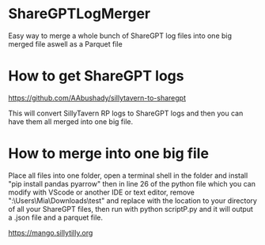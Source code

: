 # ShareGPTLogMerger
Easy way to merge a whole bunch of ShareGPT log files into one big merged file aswell as a Parquet file

# How to get ShareGPT logs

https://github.com/AAbushady/sillytavern-to-sharegpt

This will convert SillyTavern RP logs to ShareGPT logs and then you can have them all merged into one big file. 

# How to merge into one big file

Place all files into one folder, open a terminal shell in the folder and install "pip install pandas pyarrow" then in line 26 of the python file which you can modify with VScode or another IDE or text editor, remove ":\Users\Mia\Downloads\test" and replace with the location to your directory of all your ShareGPT files, then run with python scriptP.py and it will output a .json file and a parquet file. 



https://mango.sillytilly.org
